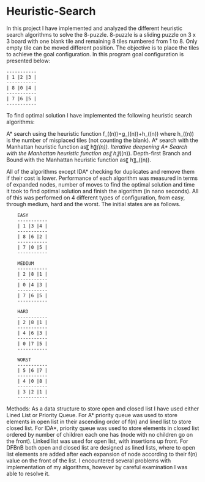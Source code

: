 # Heuristic-Search
In this project I have implemented and analyzed the different heuristic search algorithms to solve the 8-puzzle. 8-puzzle is a sliding puzzle on 3 x 3 board with one blank tile and remaining 8 tiles numbered from 1 to 8. Only empty tile can be moved different position. The objective is to place the tiles to achieve the goal configuration. In this program goal configuration is presented below:

	-----------
	| 1 |2 |3 |
	-----------
	| 8 |0 |4 |
	-----------
	| 7 |6 |5 |
	-----------


To find optimal solution I have implemented the following heuristic search algorithms:

A* search using the heuristic function f_((n))=g_((n))+h_((n)) where h_((n))  is the number of misplaced tiles (not counting the blank).
A* search with the Manhattan heuristic function as〖 h〗_((n)).
Iterative deepening A* Search with the Manhattan heuristic function as〖 h〗_((n)).
Depth-first Branch and Bound with the Manhattan heuristic function as〖 h〗_((n)).

All of the algorithms except IDA* checking for duplicates and remove them if their cost is lower. 
Performance of each algorithm was measured in terms of expanded nodes, number of moves to find the optimal solution and time it took to find optimal solution and finish the algorithm (in nano seconds). All of this was performed on 4 different types of configuration, from easy, through medium, hard and the worst. The initial states are as follows.

		EASY
		-----------
		| 1 |3 |4 |
		-----------
		| 8 |6 |2 |
		-----------
		| 7 |0 |5 |
		-----------

		MEDIUM
		-----------
		| 2 |8 |1 |
		-----------
		| 0 |4 |3 |
		-----------
		| 7 |6 |5 |
		-----------

		HARD
		-----------
		| 2 |8 |1 |
		-----------
		| 4 |6 |3 |
		-----------
		| 0 |7 |5 |
		-----------

		WORST
		-----------
		| 5 |6 |7 |
		-----------
		| 4 |0 |8 |
		-----------
		| 3 |2 |1 |
		-----------

Methods:
As a data structure to store open and closed list I have used either Lined List or Priority Queue. For A* priority queue was used to store elements in open list in their ascending order of f(n) and lined list to store closed list. For IDA*, priority queue was used to store elements in closed list ordered by number of children each one has (node with no children go on the front). Linked list was used for open list, with insertions up front. For DFBnB both open and closed list are designed as lined lists, where to open list elements are added after each expansion of node according to their f(n) value on the front of the list. I encountered several problems with implementation of my algorithms, however by careful examination I was able to resolve it.

